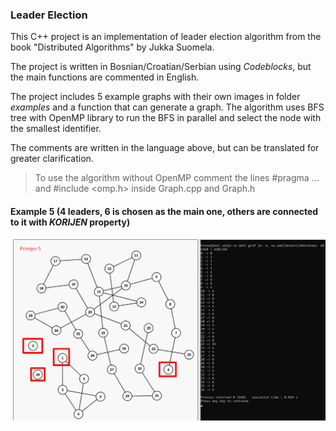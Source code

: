 ### Leader Election

This C++ project is an implementation of leader election algorithm from the book "Distributed Algorithms" by Jukka Suomela.

The project is written in Bosnian/Croatian/Serbian using *Codeblocks*, but the main functions are commented in English.

The project includes 5 example graphs with their own images in folder *examples* and a function that can generate a graph. The algorithm uses BFS tree with OpenMP 
library to run the BFS in parallel and select the node with the smallest identifier.

The comments are written in the language above, but can be translated for greater clarification.


> To use the algorithm without OpenMP comment the lines #pragma ... and #include <omp.h> inside Graph.cpp and Graph.h


#### Example 5 (4 leaders, 6 is chosen as the main one, others are connected to it with *KORIJEN* property)
![Example 5](https://github.com/namespace-irhad/bfs-leader-election/blob/main/examples/elekcija_vodje_primjer_5.png?raw=true)
